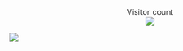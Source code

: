 <img height='10rem' src="https://openseauserdata.com/files/2ef12599f5e22254e7ff4f89c3af163a.jpg"/>
<p align="center"> 
  Visitor count<br>
  <img src="https://profile-counter.glitch.me/knownblackhat/count.svg" />
</p>
  <img src="https://github-readme-stats.vercel.app/api?username=knownblackhat&show_icons=true&theme=transparent"/>

